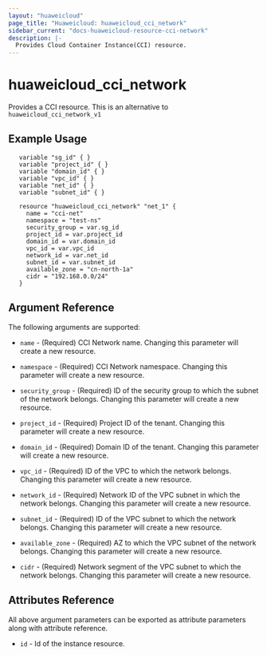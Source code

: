 ```yaml
---
layout: "huaweicloud"
page_title: "Huaweicloud: huaweicloud_cci_network"
sidebar_current: "docs-huaweicloud-resource-cci-network"
description: |-
  Provides Cloud Container Instance(CCI) resource.
---
```


# huaweicloud_cci_network

Provides a CCI resource.
This is an alternative to `huaweicloud_cci_network_v1`


## Example Usage

 ```hcl
    variable "sg_id" { }
    variable "project_id" { }
    variable "domain_id" { }
    variable "vpc_id" { }
    variable "net_id" { }
    variable "subnet_id" { }
	
    resource "huaweicloud_cci_network" "net_1" {
      name = "cci-net"
      namespace = "test-ns"
      security_group = var.sg_id
      project_id = var.project_id
      domain_id = var.domain_id
      vpc_id = var.vpc_id
      network_id = var.net_id
      subnet_id = var.subnet_id
      available_zone = "cn-north-1a"
      cidr = "192.168.0.0/24"
    }
```

## Argument Reference

The following arguments are supported:


* `name` - (Required) CCI Network name. Changing this parameter will create a new resource.

* `namespace` - (Required) CCI Network namespace. Changing this parameter will create a new resource.

* `security_group` - (Required) ID of the security group to which the subnet of the network belongs. Changing this parameter will create a new resource.

* `project_id` - (Required) Project ID of the tenant. Changing this parameter will create a new resource.

* `domain_id` - (Required) Domain ID of the tenant. Changing this parameter will create a new resource.

* `vpc_id` - (Required) ID of the VPC to which the network belongs. Changing this parameter will create a new resource.

* `network_id` - (Required) Network ID of the VPC subnet in which the network belongs. Changing this parameter will create a new resource.

* `subnet_id` - (Required) ID of the VPC subnet to which the network belongs. Changing this parameter will create a new resource.

* `available_zone` - (Required) AZ to which the VPC subnet of the network belongs. Changing this parameter will create a new resource.

* `cidr` - (Required) Network segment of the VPC subnet to which the network belongs. Changing this parameter will create a new resource.


## Attributes Reference

All above argument parameters can be exported as attribute parameters along with attribute reference.

  * `id` -  Id of the instance resource.

